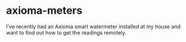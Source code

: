 # axioma-meters
I've recently had an Axioma smart watermeter installed at my house and want to find out how to get the readings remotely.
